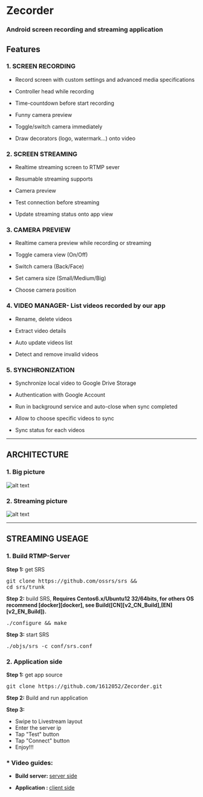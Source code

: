 # Zecorder
### Android screen recording and streaming application

## Features
### 1. SCREEN RECORDING
- Record screen with custom settings and advanced media specifications​

- Controller head while recording​

- Time-countdown before start recording​

- Funny camera preview​

- Toggle/switch camera immediately​

- Draw decorators (logo, watermark…) onto video​

### 2. SCREEN STREAMING​
- Realtime streaming screen to RTMP sever​

- Resumable streaming supports​

- Camera preview ​

- Test connection before streaming​

- Update streaming status onto app view​

###  3. CAMERA PREVIEW
- Realtime camera preview while recording or streaming​

- Toggle camera view (On/Off)​

- Switch camera (Back/Face)​

- Set camera size (Small/Medium/Big)​

- Choose camera position

### 4. VIDEO MANAGER- List videos recorded by our app​
- Rename, delete videos​

- Extract video details​

- Auto update videos list​

- Detect and remove invalid videos​

### 5. SYNCHRONIZATION
- Synchronize local video to Google Drive Storage​

- Authentication with Google Account​

- Run in background service and auto-close when sync completed​

- Allow to choose specific videos to sync​

- Sync status for each videos​

--------------------------
## ARCHITECTURE
### 1. Big picture
![alt text](https://user-images.githubusercontent.com/37016896/64228983-b4ba9b00-cf12-11e9-90e1-a4c99374a6dd.jpg)

### 2. Streaming picture
![alt text](https://user-images.githubusercontent.com/37016896/64229091-06fbbc00-cf13-11e9-8a2b-a94074b1134d.jpg)


---------------------------
## STREAMING USEAGE
### 1. Build RTMP-Server

<strong>Step 1:</strong> get SRS 

<pre>
git clone https://github.com/ossrs/srs &&
cd srs/trunk
</pre>

<strong>Step 2:</strong> build SRS,
<strong>Requires Centos6.x/Ubuntu12 32/64bits, for others OS recommend [docker][docker], see Build([CN][v2_CN_Build],[EN][v2_EN_Build]).</strong>

<pre>
./configure && make
</pre>

<strong>Step 3:</strong> start SRS 

<pre>
./objs/srs -c conf/srs.conf
</pre>


### 2. Application side
<strong>Step 1:</strong> get app source 

<pre>
git clone https://github.com/1612052/Zecorder.git
</pre>

<strong>Step 2:</strong> Build and run application

<strong>Step 3:</strong>
- Swipe to Livestream layout
- Enter the server ip
- Tap "Test" button
- Tap "Connect" button
- Enjoy!!!

### * Video guides:

- <strong>Build server: </strong> [server side](https://studenthcmusedu-my.sharepoint.com/:v:/g/personal/1612052_student_hcmus_edu_vn/Eeu8QSy_Yf1IsQ2ZPaejOY0BMgh2FNM0L_Tr9li7rk5KPQ?e=7bcfhq)

- <strong>Application : </strong> [client side](https://studenthcmusedu-my.sharepoint.com/:v:/g/personal/1612052_student_hcmus_edu_vn/ERT_kjRyh8RPkTNUKlHMjgIBarxF24enu1Mdps7nJ5j6Vw?e=JTEaOm)






